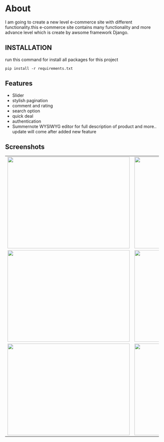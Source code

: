 # About
I am going to create a new level e-commerce site with different functionality.this e-commerce site contains many functionality and more advance level which is create by awsome framework Django.

## INSTALLATION
run this command for install all packages for this project

```
pip install -r requirements.txt
```



## Features

- Slider
- stylish pagination
- comment and rating
- search option
- quick deal
- authentication 
- Summernote WYSIWYG editor for full description of product and more..
update will come after added new feature

## Screenshots

<table><tr><td><img src="https://user-images.githubusercontent.com/87448421/147479223-4e7a321d-2e7c-4dde-b57d-0c2a50911f73.png" width="400" height="300"></td>
<td><img src="https://user-images.githubusercontent.com/87448421/147479227-ea4e3b85-4bc9-4e57-9007-231966938f49.png" width="450" height="300"></td></tr>
<tr><td><img src="https://user-images.githubusercontent.com/87448421/147479228-ef3f6dcc-7361-4019-a98c-47f81982853b.png" width="400" height="300"></td>  
<td><img src="https://user-images.githubusercontent.com/87448421/147479231-d743d05f-d454-4261-83e2-6ec32fcf4d13.png" width="400" height="300"></td></tr>
<tr><td><img src="https://user-images.githubusercontent.com/87448421/147479233-a2ddac53-4dda-45e1-aeb7-0c76a55646c4.png" width="400" height="300"></td>
<td><img src="https://user-images.githubusercontent.com/87448421/147479234-73d70a70-75f1-43a0-96d9-f4979f952035.png" width="400" height="300"></td>
</tr>
</table>

